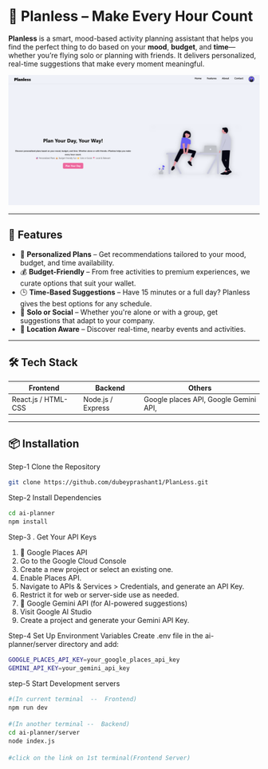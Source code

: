 # 🌟 Planless – Make Every Hour Count

**Planless** is a smart, mood-based activity planning assistant that helps you find the perfect thing to do based on your **mood**, **budget**, and **time**—whether you’re flying solo or planning with friends. It delivers personalized, real-time suggestions that make every moment meaningful.

![Planless Banner](\IndexPage.png)

---

## 🚀 Features

- 🎯 **Personalized Plans** – Get recommendations tailored to your mood, budget, and time availability.
- 💰 **Budget-Friendly** – From free activities to premium experiences, we curate options that suit your wallet.
- 🕒 **Time-Based Suggestions** – Have 15 minutes or a full day? Planless gives the best options for any schedule.
- 🤝 **Solo or Social** – Whether you're alone or with a group, get suggestions that adapt to your company.
- 📍 **Location Aware** – Discover real-time, nearby events and activities.

---

## 🛠️ Tech Stack

| Frontend        | Backend          | Others                |
|-----------------|------------------|------------------------|
| React.js / HTML-CSS | Node.js / Express | Google places API, Google Gemini API, |

---

## 📦 Installation

Step-1 Clone the Repository

```bash
git clone https://github.com/dubeyprashant1/PlanLess.git

```

Step-2 Install Dependencies

```bash
cd ai-planner
npm install

```

Step-3 . Get Your API Keys
1. 🔑 Google Places API
2. Go to the Google Cloud Console
3. Create a new project or select an existing one.
4. Enable Places API.
5. Navigate to APIs & Services > Credentials, and generate an API Key.
6. Restrict it for web or server-side use as needed.
7. 🤖 Google Gemini API (for AI-powered suggestions)
8. Visit Google AI Studio
9. Create a project and generate your Gemini API Key.

Step-4 Set Up Environment Variables
Create .env file in the ai-planner/server directory and add:

```bash 
GOOGLE_PLACES_API_KEY=your_google_places_api_key
GEMINI_API_KEY=your_gemini_api_key

```

step-5 Start Development servers

```bash
#(In current terminal  --  Frontend)
npm run dev 

#(In another terminal --  Backend)
cd ai-planner/server
node index.js

#click on the link on 1st terminal(Frontend Server)
```
